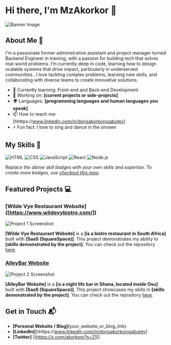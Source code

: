 # Hi there, I'm MzAkorkor 👋

![Banner Image](https://www.canva.com/design/DAGrXn2Hzvw/gA4i4SwOIxWDTuaoMx0Y7A/edit?utm_content=DAGrXn2Hzvw&utm_campaign=designshare&utm_medium=link2&utm_source=sharebutton)

## About Me 🚀

I'm a passionate former administrative assistant and project manager turned Backend Engineer in training, with a passion for building tech that solves real-world problems. I’m currently deep in code, learning how to design scalable systems that drive impact, particularly in underserved communities.. I love tackling complex problems, learning new skills, and collaborating with diverse teams to create innovative solutions.

- 🌱 Currently learning: Front-end and Back-end Development
- 🔭 Working on: **[current projects or side-projects]**
- 🌍 Languages: **[programming languages and human languages you speak]**
- 📫 How to reach me: [hhttps://www.linkedin.com/in/dorisakorkorosabutey]
- ⚡ Fun fact: I love to sing and dance in the shower 

## My Skills 🧠

![HTML](https://img.shields.io/badge/-HTML-E34F26?style=flat-square&logo=html5&logoColor=white)
![CSS](https://img.shields.io/badge/-CSS-1572B6?style=flat-square&logo=css3&logoColor=white)
![JavaScript](https://img.shields.io/badge/-JavaScript-F7DF1E?style=flat-square&logo=javascript&logoColor=black)
![React](https://img.shields.io/badge/-React-61DAFB?style=flat-square&logo=react&logoColor=black)
![Node.js](https://img.shields.io/badge/-Node.js-339933?style=flat-square&logo=node.js&logoColor=white)

*Replace the above skill badges with your own skills and expertise. To create more badges, use [checkout this repo](https://github.com/alexandresanlim/Badges4-README.md-Profile).*

## Featured Projects 💻

### [Wilde Vye Restaurant Website] ([https://www.wildevybistro.com/])

![Project 1 Screenshot]((https://drive.google.com/file/d/1PjLwycKG6gMhmWInEc77BFzwLuJivSRS/view?usp=drive_link))

**[Wilde Vye Restaurant Website]** is a **[is a bistro restaurant in South Africa]** built with **[SaaS (SquareSpace)]**. This project demonstrates my ability to **[skills demonstrated by the project]**. You can check out the repository [here](project_1_repository_link).

### [AlleyBar Website]([project_2_link](https://www.alleybargh.com/))

![Project 2 Screenshot]((https://drive.google.com/file/d/1KQLtn7E4F8Q-Xl5V9nRGOhcQ0jlSqn_O/view?usp=drive_link))

**[AlleyBar Website]** is a **[is a night life bar in Ghana, located inside Osu]** built with **[SaaS (SquareSpace)]**. This project showcases my skills in **[skills demonstrated by the project]**. You can check out the repository [here](project_2_repository_link).

## Get in Touch 📬

- **[Personal Website / Blog]**(your_website_or_blog_link)
- **[LinkedIn]**[hhttps://www.linkedin.com/in/dorisakorkorosabutey]
- **[Twitter]** [(https://x.com/akorkoro?s=21)]




<!--
**Mz-Akorkor/mz-akorkor** is a ✨ _special_ ✨ repository because its `README.md` (this file) appears on your GitHub profile.

Here are some ideas to get you started:

- 🔭 I’m currently working on ...
- 🌱 I’m currently learning ...
- 👯 I’m looking to collaborate on ...
- 🤔 I’m looking for help with ...
- 💬 Ask me about ...
- 📫 How to reach me: ...
- 😄 Pronouns: ...
- ⚡ Fun fact: ...
-->
